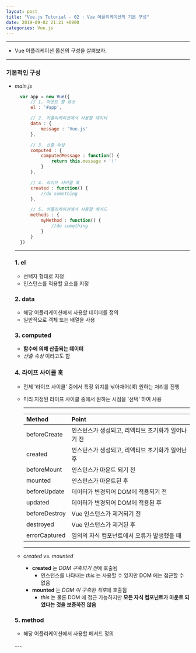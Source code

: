 ```yaml
---
layout: post
title: "Vue.js Tutorial - 02 : Vue 어플리케이션의 기본 구성"
date: 2019-09-02 21:21 +0900
categories: Vue.js
---
```


---
- Vue 어플리케이션 옵션의 구성을 살펴보자.
---

### __기본적인 구성__
- _main.js_
  ```javascript
    var app = new Vue({
        // 1. 마운트 할 요소
        el : '#app',

        // 2. 어플리케이션에서 사용할 데이터
        data : {
            message : 'Vue.js'
        },

        // 3. 산출 속성
        computed : {
            computedMessage : function() {
                return this.message + '!'
            }
        },

        // 4. 라이프 사이클 훅
        created : function() {
            //do something
        },

        // 5. 어플리케이션에서 사용할 메서드
        methods : {
            myMethod : function() {
                //do something
            }
        }
    })
  ```
  ---
  ### 1. __el__    
    - 선택자 형태로 지정
    - 인스턴스를 적용할 요소를 지정
  ### 2. __data__
    - 해당 어플리케이션에서 사용할 데이터를 정의
    - 일반적으로 객체 또는 배열을 사용
  ### 3. __computed__
    - __함수에 의해 산출되는 데이터__
    - *산출 속성* 이라고도 함
  ### 4. __라이프 사이클 훅__
    - 전체 '라이프 사이클' 중에서 특정 위치를 낚아채어(*훅*) 원하는 처리를 진행
    - 미리 지정된 라이프 사이클 중에서 원하는 시점을 '선택' 하여 사용
        
        ---
        |Method|Point|  
        |:---|:---|  
        |beforeCreate|인스턴스가 생성되고, 리액티브 초기화가 일어나기 전|  
        |created|인스턴스가 생성되고, 리액티브 초기화가 일어난 후|  
        |beforeMount|인스턴스가 마운트 되기 전|  
        |mounted|인스턴스가 마운트된 후|  
        |beforeUpdate|데이터가 변경되어 DOM에 적용되기 전|  
        |updated|데이터가 변경되어 DOM에 적용된 후|  
        |beforeDestroy|Vue 인스턴스가 제거되기 전|  
        |destroyed|Vue 인스턴스가 제거된 후|  
        |errorCaptured|임의의 자식 컴포넌트에서 오류가 발생했을 때|  
        ---

    - _created_ vs. _mounted_  
        - __created__ 는 *DOM 구축되기 전*에 호출됨
            - 인스턴스를 나타내는 _this_ 는 사용할 수 있지만 DOM 에는 접근할 수 없음
        - __mounted__ 는 *DOM 이 구축된 직후*에 호출됨
            - _this_ 는 물론 DOM 에 접근 가능하지만 __모든 자식 컴포넌트가 마운트 되었다는 것을 보증하진 않음__
  ### 5. __method__
    - 해당 어플리케이션에서 사용할 메서드 정의  
    <br>
  ---